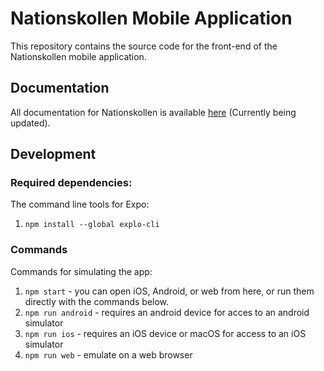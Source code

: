 # Nationskollen Mobile Application
This repository contains the source code for the front-end of the Nationskollen mobile application.

## Documentation
All documentation for Nationskollen is available [here](https://github.com/dsp-krabby/docs) (Currently being updated).

## Development

### Required dependencies:

The command line tools for Expo:
1. `npm install --global explo-cli`

### Commands
Commands for simulating the app:
1. `npm start` - you can open iOS, Android, or web from here, or run them directly with the commands below.
2. `npm run android` - requires an android device for acces to an android simulator 
3. `npm run ios` - requires an iOS device or macOS for access to an iOS simulator
4. `npm run web` - emulate on a web browser


